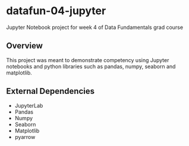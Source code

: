 # datafun-04-jupyter
Jupyter Notebook project for week 4 of Data Fundamentals grad course

## Overview 
This project was meant to demonstrate competency using Jupyter notebooks and python libraries such as pandas, numpy, seaborn and matplotlib. 

## External Dependencies
- JupyterLab
- Pandas
- Numpy
- Seaborn
- Matplotlib
- pyarrow

